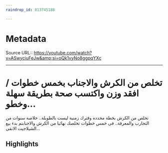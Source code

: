 ```yaml
---
raindrop_id: 813745188

---
```


# Metadata
Source URL:: https://youtube.com/watch?v=ASwyciuFeJw&amp;si=oQk1vyNo8ggpqYXc


---
# تخلص من الكرش والاجناب بخمس خطوات / افقد وزن واكتسب صحة بطريقة سهلة وخطو...

تخلص من الكرش بخطة محدده وفترك زمنية ليست بالطويلة.. خلاصة سنوات من التجارب والمعرفة.. فى خمس خطوات تخلصك نهائيا من الكرش والاجنابتم بدء بيع الشيلاجيت الانقى...

## Highlights
